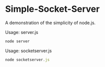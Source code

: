 Simple-Socket-Server
=================

A demonstration of the simplicity of node.js.

Usage: server.js
``` javascript
node server
```
Usage: socketserver.js
``` javascript
node socketserver.js
```
